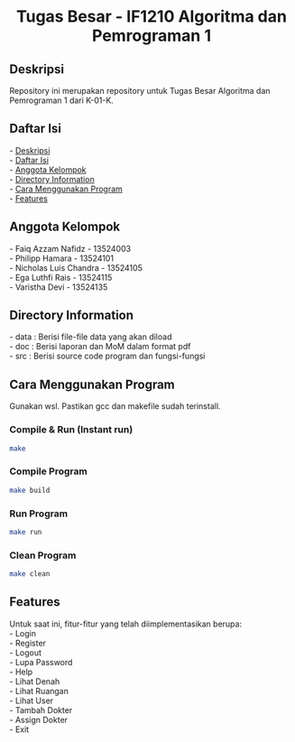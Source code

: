 <h1 align="center">Tugas Besar - IF1210 Algoritma dan Pemrograman 1</h1>

<h2 id="description">Deskripsi</h2>
Repository ini merupakan repository untuk Tugas Besar Algoritma dan Pemrograman 1 dari K-01-K.

<h2 id="table-of-contents">Daftar Isi</h2>
- <a href="#description">Deskripsi</a><br/>
- <a href="#table-of-contents">Daftar Isi</a><br/>
- <a href="#member">Anggota Kelompok</a><br/>
- <a href="#directory">Directory Information</a><br/>
- <a href="#how-to-run">Cara Menggunakan Program</a><br/>
- <a href="#features">Features</a><br/>


<h2 id="member">Anggota Kelompok</h2>
- Faiq Azzam Nafidz - 13524003<br/>
- Philipp Hamara - 13524101<br/>
- Nicholas Luis Chandra - 13524105<br/>
- Ega Luthfi Rais - 13524115<br/>
- Varistha Devi - 13524135<br/>

<h2 id="directory">Directory Information</h2>
- data : Berisi file-file data yang akan diload <br/>
- doc : Berisi laporan dan MoM dalam format pdf <br/>
- src : Berisi source code program dan fungsi-fungsi <br/>

<h2 id="how-to-run">Cara Menggunakan Program</h2>
Gunakan wsl. Pastikan gcc dan makefile sudah terinstall.

### Compile & Run (Instant run)
```bash
make
```

### Compile Program
```bash
make build
```

### Run Program
```bash
make run
```

### Clean Program
```bash
make clean
```

<h2 id="features">Features</h2>
Untuk saat ini, fitur-fitur yang telah diimplementasikan berupa: <br/>
- Login <br/>
- Register <br/>
- Logout <br/>
- Lupa Password <br/>
- Help <br/>
- Lihat Denah <br/>
- Lihat Ruangan <br/>
- Lihat User <br/>
- Tambah Dokter <br/>
- Assign Dokter <br/>
- Exit



